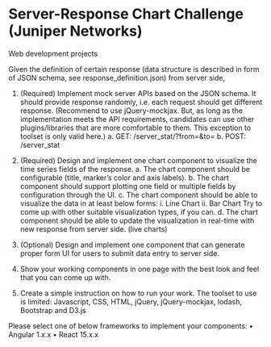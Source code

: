 # Server-Response Chart Challenge (Juniper Networks)
Web development projects

Given the definition of certain response (data structure is described in form of JSON schema, see response_definition.json) from server side,

1.	(Required) Implement mock server APIs based on the JSON schema. It should provide response randomly, i.e. each request should get different response. (Recommend to use jQuery-mockjax. But, as long as the implementation meets the API requirements, candidates can use other plugins/libraries that are more comfortable to them. This exception to toolset is only valid here.)
a.	GET: /server_stat/<serverID>?from=<starttime>&to=<endtime>
b.	POST: /server_stat

2.	(Required) Design and implement one chart component to visualize the time series fields of the response.
a.	The chart component should be configurable (title, marker’s color and axis labels).
b.	The chart component should support plotting one field or multiple fields by configuration through the UI.
c.	The chart component should be able to visualize the data in at least below forms:
i.	Line Chart
ii.	Bar Chart
Try to come up with other suitable visualization types, if you can.
d.	The chart component should be able to update the visualization in real-time with new response from server side. (live charts)

3.	(Optional) Design and implement one component that can generate proper form UI for users to submit data entry to server side.

4.	Show your working components in one page with the best look and feel that you can come up with.

5.	Create a simple instruction on how to run your work.
The toolset to use is limited:
	Javascript, CSS, HTML, jQuery, jQuery-mockjax, lodash, Bootstrap and D3.js

Please select one of below frameworks to implement your components:
•	Angular 1.x.x 
•	React 15.x.x
